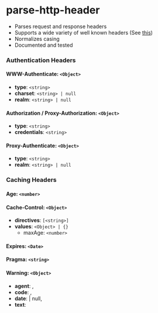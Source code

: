 # parse-http-header
- Parses request and response headers
- Supports a wide variety of well known headers (See [this](https://developer.mozilla.org/en-US/docs/Web/HTTP/Headers))
- Normalizes casing
- Documented and tested

### Authentication Headers

#### WWW-Authenticate: `<Object>`
- **type**: `<string>`
- **charset**: `<string> | null`
- **realm**: `<string> | null`

#### Authorization / Proxy-Authorization: `<Object>`
- **type**: `<string>`
- **credentials**: `<string>`

#### Proxy-Authenticate: `<Object>`
- **type**: `<string>`
- **realm**: `<string> | null`

### Caching Headers

#### Age: `<number>`

#### Cache-Control: `<Object>`
- **directives**: `[<string>]`
- **values**: `<Object> | {}`
  - maxAge: `<number>`
  
#### Expires: `<Date>`
#### Pragma: `<string>`
#### Warning: `<Object>`
 - **agent**: <string>,
 - **code**: <number>,
 - **date**: <Date> | null,
 - **text**: <string>
